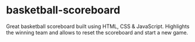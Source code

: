 # basketball-scoreboard
Great basketball scoreboard built using HTML, CSS &amp; JavaScript. Highlights the winning team and allows to reset the scoreboard and start a new game.  

